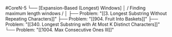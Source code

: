 #CoreN-5
└── [Expansion-Based (Longest) Windows]
    │   / Finding maximum length windows /
    │
    ├── Problem: "[[3. Longest Substring Without Repeating Characters]]"
    ├── Problem: "[[904. Fruit Into Baskets]]"
    ├── Problem: "[[340. Longest Substring with At Most K Distinct Characters]]"
    └── Problem: "[[1004. Max Consecutive Ones III]]"